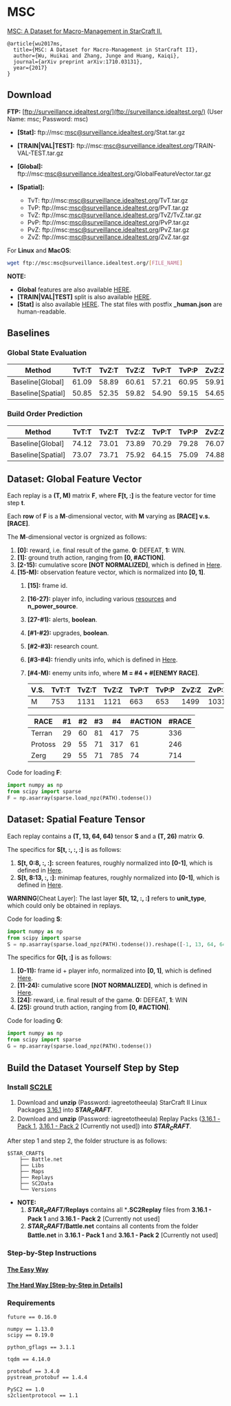 # MSC
[MSC: A Dataset for Macro-Management in StarCraft II.](https://arxiv.org/pdf/1710.03131.pdf)
```
@article{wu2017ms,
  title={MSC: A Dataset for Macro-Management in StarCraft II},
  author={Wu, Huikai and Zhang, Junge and Huang, Kaiqi},
  journal={arXiv preprint arXiv:1710.03131},
  year={2017}
}
```
## Download
**FTP:** [ftp://surveillance.idealtest.org/](ftp://surveillance.idealtest.org/) (User Name: msc; Password: msc)

- **[Stat]:** ftp://msc:msc@surveillance.idealtest.org/Stat.tar.gz

- **[TRAIN|VAL|TEST]:** ftp://msc:msc@surveillance.idealtest.org/TRAIN-VAL-TEST.tar.gz

- **[Global]:** ftp://msc:msc@surveillance.idealtest.org/GlobalFeatureVector.tar.gz

- **[Spatial]:**
    - TvT: ftp://msc:msc@surveillance.idealtest.org/TvT.tar.gz
    - TvP: ftp://msc:msc@surveillance.idealtest.org/PvT.tar.gz
    - TvZ: ftp://msc:msc@surveillance.idealtest.org/TvZ/TvZ.tar.gz
    - PvP: ftp://msc:msc@surveillance.idealtest.org/PvP.tar.gz
    - PvZ: ftp://msc:msc@surveillance.idealtest.org/PvZ.tar.gz
    - ZvZ: ftp://msc:msc@surveillance.idealtest.org/ZvZ.tar.gz

For **Linux** and **MacOS**:
```sh
wget ftp://msc:msc@surveillance.idealtest.org/[FILE_NAME]
```

**NOTE:**
- **Global** features are also available [HERE](https://drive.google.com/open?id=0Bybnpq8dvwudNUVOX1FCWnZoSGM).
- **[TRAIN|VAL|TEST]** split is also available [HERE](train_val_test).
- **[Stat]** is also available [HERE](parsed_replays/Stat). The stat files with postfix **_human.json** are human-readable.

## Baselines
### Global State Evaluation
| Method | TvT:T | TvZ:T | TvZ:Z | TvP:T | TvP:P | ZvZ:Z | ZvP:Z | ZvP:P | PvP:P |
| - | - | - | - | - | - | - | - | - | - |
| Baseline[Global] | 61.09 | 58.89 | 60.61 | 57.21 | 60.95 | 59.91 | 59.95 | 59.35 | 51.36 |
| Baseline[Spatial] | 50.85 | 52.35 | 59.82 | 54.90 | 59.15 | 54.65 | 55.02 | 58.78 | 57.76 |
### Build Order Prediction
| Method | TvT:T | TvZ:T | TvZ:Z | TvP:T | TvP:P | ZvZ:Z | ZvP:Z | ZvP:P | PvP:P |
| - | - | - | - | - | - | - | - | - | - |
| Baseline[Global] | 74.12 | 73.01 | 73.89 | 70.29 | 79.28 | 76.07 | 72.02 | 78.08 | 76.28 |
| Baseline[Spatial] | 73.07 | 73.71 | 75.92 | 64.15 | 75.09 | 74.88 | 72.32 | 76.12 | 74.22 |
## Dataset: Global Feature Vector
Each replay is a **(T, M)** matrix **F**, where **F[t, :]** is the feature vector for time step **t**.

Each **row** of **F** is a **M**-dimensional vector, with **M** varying as **[RACE] v.s. [RACE]**.

The **M**-dimensional vector is orgnized as follows:
1. **[0]:** reward, i.e. final result of the game. **0**: DEFEAT, **1:** WIN.
2. **[1]:** ground truth action, ranging from **[0, #ACTION]**.
3. **[2-15):** cumulative score **[NOT NORMALIZED]**, which is defined in [Here](https://github.com/wuhuikai/MSC/blob/ebb1a722206e594e1c3a1da7cf21df8c514e5040/parse_replay/replay2global_features.py#L52).
4. **[15-M):** observation feature vector, which is normalized into **[0, 1]**.
    1. **[15]:** frame id.
    2. **[16-27):** player info, including various [resources](https://github.com/wuhuikai/MSC/blob/ebb1a722206e594e1c3a1da7cf21df8c514e5040/parse_replay/replay2global_features.py#L68) and **n_power_source**.
    3. **[27-#1):** alerts, **boolean**.
    4. **[#1-#2):** upgrades, **boolean**.
    5. **[#2-#3):** research count.
    6. **[#3-#4):** friendly units info, which is defined in [Here](https://github.com/wuhuikai/MSC/blob/ebb1a722206e594e1c3a1da7cf21df8c514e5040/extract_features/game_state.py#L110).
    7. **[#4-M):** enemy units info, where **M = #4 + #[ENEMY RACE]**.
         
        | V.S. | TvT:T | TvZ:T | TvZ:Z | TvP:T | TvP:P | ZvZ:Z | ZvP:Z | ZvP:P | PvP:P |
        | - | - | - | - | - | - | - | - | - | - |
        | M | 753 | 1131 | 1121 | 663 | 653 | 1499 | 1031 | 1031 | 563 |

        | RACE | #1 | #2 | #3 | #4 | #ACTION | #RACE |
        | - | - | - | - | - | - | - |
        | Terran | 29 | 60 | 81 | 417 | 75 | 336|
        | Protoss | 29 | 55 | 71 | 317 | 61 | 246 |
        | Zerg | 29 | 55 | 71 | 785 | 74 | 714 |
Code for loading **F**:
```python
import numpy as np
from scipy import sparse
F = np.asarray(sparse.load_npz(PATH).todense())
```
## Dataset: Spatial Feature Tensor
Each replay contains a **(T, 13, 64, 64)** tensor **S** and a **(T, 26)** matrix **G**.

The specifics for **S[t, :, :, :]** is as follows:
1. **S[t, 0:8, :, :]:** screen features, roughly normalized into **[0-1]**, which is defined in [Here](https://github.com/wuhuikai/MSC/blob/ebb1a722206e594e1c3a1da7cf21df8c514e5040/extract_features/SpatialFeatures.py#L45).
2. **S[t, 8:13, :, :]:** minimap features, roughly normalized into **[0-1]**, which is defined in [Here](https://github.com/wuhuikai/MSC/blob/ebb1a722206e594e1c3a1da7cf21df8c514e5040/extract_features/SpatialFeatures.py#L58).

**WARNING**[Cheat Layer]: The last layer **S[t, 12, :, :]** refers to **unit_type**, which could only be obtained in replays.

Code for loading **S**:
```python
import numpy as np
from scipy import sparse
S = np.asarray(sparse.load_npz(PATH).todense()).reshape([-1, 13, 64, 64])
```
The specifics for **G[t, :]** is as follows:
1. **[0-11):** frame id + player info, normalized into **[0, 1]**, which is defined [Here](https://github.com/wuhuikai/MSC/blob/ebb1a722206e594e1c3a1da7cf21df8c514e5040/extract_features/SpatialFeatures.py#L97).
2. **[11-24):** cumulative score **[NOT NORMALIZED]**, which is defined in [Here](https://github.com/wuhuikai/MSC/blob/ebb1a722206e594e1c3a1da7cf21df8c514e5040/extract_features/SpatialFeatures.py#L111).
3. **[24]:** reward, i.e. final result of the game. **0:** DEFEAT, **1**: WIN
4. **[25]:** ground truth action, ranging from **[0, #ACTION]**.

Code for loading **G**:
```python
import numpy as np
from scipy import sparse
G = np.asarray(sparse.load_npz(PATH).todense())
```
## Build the Dataset Yourself Step by Step
### Install [SC2LE](https://github.com/Blizzard/s2client-proto)
1. Download and **unzip** (Password: iagreetotheeula) StarCraft II Linux Packages [3.16.1](http://blzdistsc2-a.akamaihd.net/Linux/SC2.3.16.1.zip) into **$STAR_CRAFT$**.
2. Download and **unzip** (Password: iagreetotheeula) Replay Packs ([3.16.1 - Pack 1](http://blzdistsc2-a.akamaihd.net/ReplayPacks/3.16.1-Pack_1-fix.zip), [3.16.1 - Pack 2](http://blzdistsc2-a.akamaihd.net/ReplayPacks/3.16.1-Pack_2.zip) [Currently not used]) into **$STAR_CRAFT$**.

After step 1 and step 2, the folder structure is as follows:
```
$STAR_CRAFT$
    ├── Battle.net
    ├── Libs
    ├── Maps
    ├── Replays
    ├── SC2Data
    └── Versions
```
- **NOTE:**
    1. **$STAR_CRAFT$/Replays** contains all ***.SC2Replay** files from **3.16.1 - Pack 1** and **3.16.1 - Pack 2** [Currently not used]
    2. **$STAR_CRAFT$/Battle.net** contains all contents from the folder **Battle.net** in **3.16.1 - Pack 1** and **3.16.1 - Pack 2** [Currently not used]
### Step-by-Step Instructions
#### [The Easy Way](instructions/EasyWay.md)
#### [The Hard Way [Step-by-Step in Details]](instructions/HardWay.md)
### Requirements
```
future == 0.16.0

numpy == 1.13.0
scipy == 0.19.0

python_gflags == 3.1.1

tqdm == 4.14.0

protobuf == 3.4.0
pystream_protobuf == 1.4.4

PySC2 == 1.0
s2clientprotocol == 1.1
```
